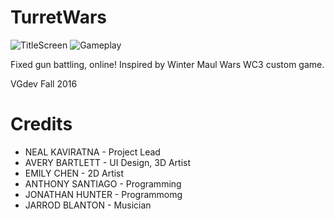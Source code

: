 # TurretWars

![TitleScreen](https://vgdev.gtorg.gatech.edu/wp-content/uploads/games/fall2016/turretwars/screenshot2.png)
![Gameplay](https://vgdev.gtorg.gatech.edu/wp-content/uploads/games/fall2016/turretwars/screenshot1.png)

Fixed gun battling, online! Inspired by Winter Maul Wars WC3 custom game.

VGdev Fall 2016

# Credits

- NEAL KAVIRATNA - Project Lead
- AVERY BARTLETT - UI Design, 3D Artist
- EMILY CHEN - 2D Artist
- ANTHONY SANTIAGO - Programming
- JONATHAN HUNTER - Programmomg
- JARROD BLANTON - Musician

